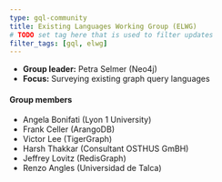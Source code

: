 ```yaml
---
type: gql-community
title: Existing Languages Working Group (ELWG)
# TODO set tag here that is used to filter updates
filter_tags: [gql, elwg]
---
```


* **Group leader:** Petra Selmer (Neo4j)
* **Focus:** Surveying existing graph query languages

#### Group members

* Angela Bonifati (Lyon 1 University)
* Frank Celler (ArangoDB)
* Victor Lee (TigerGraph)
* Harsh Thakkar (Consultant OSTHUS GmBH)
* Jeffrey Lovitz (RedisGraph)
* Renzo Angles (Universidad de Talca)
